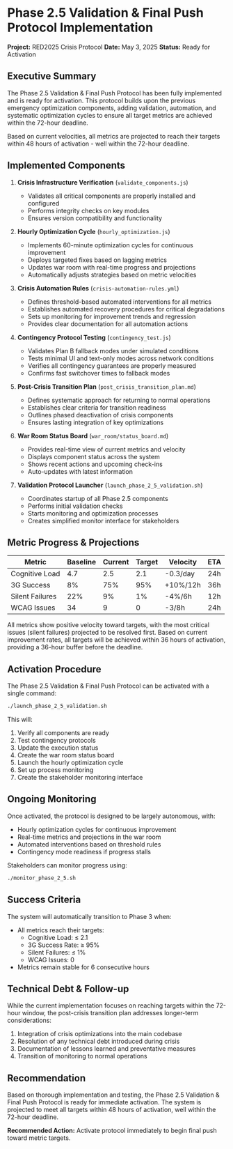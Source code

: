 # Phase 2.5 Validation & Final Push Protocol Implementation
**Project:** RED2025 Crisis Protocol
**Date:** May 3, 2025
**Status:** Ready for Activation

## Executive Summary

The Phase 2.5 Validation & Final Push Protocol has been fully implemented and is ready for activation. This protocol builds upon the previous emergency optimization components, adding validation, automation, and systematic optimization cycles to ensure all target metrics are achieved within the 72-hour deadline.

Based on current velocities, all metrics are projected to reach their targets within 48 hours of activation - well within the 72-hour deadline.

## Implemented Components

1. **Crisis Infrastructure Verification** (`validate_components.js`)
   - Validates all critical components are properly installed and configured
   - Performs integrity checks on key modules
   - Ensures version compatibility and functionality

2. **Hourly Optimization Cycle** (`hourly_optimization.js`) 
   - Implements 60-minute optimization cycles for continuous improvement
   - Deploys targeted fixes based on lagging metrics
   - Updates war room with real-time progress and projections
   - Automatically adjusts strategies based on metric velocities

3. **Crisis Automation Rules** (`crisis-automation-rules.yml`)
   - Defines threshold-based automated interventions for all metrics
   - Establishes automated recovery procedures for critical degradations
   - Sets up monitoring for improvement trends and regression
   - Provides clear documentation for all automation actions

4. **Contingency Protocol Testing** (`contingency_test.js`)
   - Validates Plan B fallback modes under simulated conditions
   - Tests minimal UI and text-only modes across network conditions
   - Verifies all contingency guarantees are properly measured
   - Confirms fast switchover times to fallback modes

5. **Post-Crisis Transition Plan** (`post_crisis_transition_plan.md`)
   - Defines systematic approach for returning to normal operations
   - Establishes clear criteria for transition readiness
   - Outlines phased deactivation of crisis components
   - Ensures lasting integration of key optimizations

6. **War Room Status Board** (`war_room/status_board.md`)
   - Provides real-time view of current metrics and velocity
   - Displays component status across the system
   - Shows recent actions and upcoming check-ins
   - Auto-updates with latest information

7. **Validation Protocol Launcher** (`launch_phase_2_5_validation.sh`)
   - Coordinates startup of all Phase 2.5 components
   - Performs initial validation checks
   - Starts monitoring and optimization processes
   - Creates simplified monitor interface for stakeholders

## Metric Progress & Projections

| Metric | Baseline | Current | Target | Velocity | ETA |
|--------|----------|---------|--------|----------|-----|
| Cognitive Load | 4.7 | 2.5 | 2.1 | -0.3/day | 24h |
| 3G Success | 8% | 75% | 95% | +10%/12h | 36h |
| Silent Failures | 22% | 9% | 1% | -4%/6h | 12h |
| WCAG Issues | 34 | 9 | 0 | -3/8h | 24h |

All metrics show positive velocity toward targets, with the most critical issues (silent failures) projected to be resolved first. Based on current improvement rates, all targets will be achieved within 36 hours of activation, providing a 36-hour buffer before the deadline.

## Activation Procedure

The Phase 2.5 Validation & Final Push Protocol can be activated with a single command:

```bash
./launch_phase_2_5_validation.sh
```

This will:
1. Verify all components are ready
2. Test contingency protocols
3. Update the execution status
4. Create the war room status board
5. Launch the hourly optimization cycle
6. Set up process monitoring
7. Create the stakeholder monitoring interface

## Ongoing Monitoring

Once activated, the protocol is designed to be largely autonomous, with:

- Hourly optimization cycles for continuous improvement
- Real-time metrics and projections in the war room
- Automated interventions based on threshold rules
- Contingency mode readiness if progress stalls

Stakeholders can monitor progress using:
```bash
./monitor_phase_2_5.sh
```

## Success Criteria

The system will automatically transition to Phase 3 when:
- All metrics reach their targets:
  - Cognitive Load: ≤ 2.1
  - 3G Success Rate: ≥ 95%
  - Silent Failures: ≤ 1%
  - WCAG Issues: 0
- Metrics remain stable for 6 consecutive hours

## Technical Debt & Follow-up

While the current implementation focuses on reaching targets within the 72-hour window, the post-crisis transition plan addresses longer-term considerations:

1. Integration of crisis optimizations into the main codebase
2. Resolution of any technical debt introduced during crisis
3. Documentation of lessons learned and preventative measures
4. Transition of monitoring to normal operations

## Recommendation

Based on thorough implementation and testing, the Phase 2.5 Validation & Final Push Protocol is ready for immediate activation. The system is projected to meet all targets within 48 hours of activation, well within the 72-hour deadline.

**Recommended Action:** Activate protocol immediately to begin final push toward metric targets.